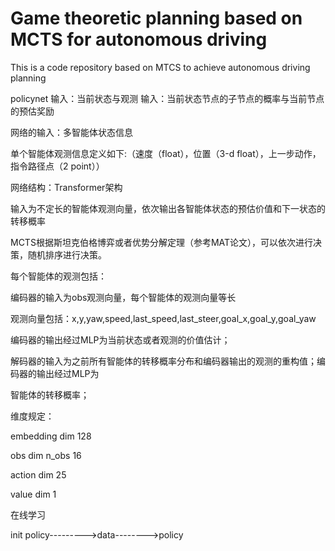 # Game theoretic planning based on MCTS for autonomous driving

This is a code repository based on MTCS to achieve autonomous driving planning

policynet
输入：当前状态与观测
输入：当前状态节点的子节点的概率与当前节点的预估奖励





网络的输入：多智能体状态信息

单个智能体观测信息定义如下:（速度（float），位置（3-d float），上一步动作，指令路径点（2 point））



网络结构：Transformer架构

输入为不定长的智能体观测向量，依次输出各智能体状态的预估价值和下一状态的转移概率



MCTS根据斯坦克伯格博弈或者优势分解定理（参考MAT论文），可以依次进行决策，随机排序进行决策。



每个智能体的观测包括：



编码器的输入为obs观测向量，每个智能体的观测向量等长

观测向量包括：x,y,yaw,speed,last_speed,last_steer,goal_x,goal_y,goal_yaw

编码器的输出经过MLP为当前状态或者观测的价值估计；

解码器的输入为之前所有智能体的转移概率分布和编码器输出的观测的重构值；编码器的输出经过MLP为

智能体的转移概率；

维度规定：

embedding dim 128

obs dim n_obs 16

action dim 25

value dim 1



在线学习

init policy--------->data-------->policy
